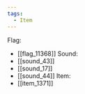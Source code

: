 ```yaml
---
tags:
  - Item
---
```

Flag:
- [[flag_11368]]
Sound:
- [[sound_43]]
- [[sound_17]]
- [[sound_44]]
Item:
- [[item_1371]]
